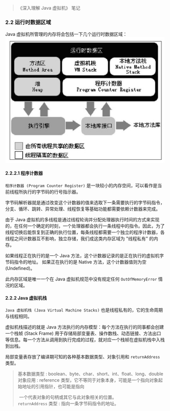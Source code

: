 >   《深入理解 Java 虚拟机》 笔记

### 2.2 运行时数据区域

Java 虚拟机所管理的内存将会包括一下几个运行时数据区域：
![](images/2-1.png)

#### 2.2.2.1 程序计数器

`程序计数器 (Program Counter Register)` 是一块较小的内存空间，可以看作是当前线程所执行的字节码的行号指示器。

字节码解析器就是通过改变这个计数器的值来选取下一条需要执行的字节码指令，分支、循环、跳转、异常处理、线程恢复等基础功能都需要依赖计数器来完成。

由于 Java 虚拟机的多线程是通过线程轮询并分配处理器执行时间的方式来实现的，在任何一个确定的时刻，一个处理器都会执行一条线程中的指令。因此，为了线程切换后能恢复到正确的执行位置，每条线程都需要一个独立的程序计数器，各线程之间计数器互不影响，独立存储，我们成这类内存区域为 "线程私有" 的内存。

如果线程正在执行的是一个 Java 方法，这个计数器记录的是正在执行的虚拟机字节码指令的地址。
如果正在执行的是 Native 方法，这个计数器值则为空 (Undefined)。

此内存区域是唯一一个在 Java 虚拟机规范中没有规定任何 `OutOfMemoryError` 情况的区域。

#### 2.2.2 Java 虚拟机栈

`Java 虚拟机栈 (Java Virtual Machine Stacks)` 也是线程私有的，它的生命周期与线程相同。

虚拟机栈描述的就是 Java 方法执行的内存模型：每个方法在执行的同事都会创建一个栈帧 (Stack Frame) 用于存储局部变量表、操作数栈、动态链接、方法出口等信息。每一个方法从调用到执行完成的过程，就对应一个栈帧在虚拟机栈中入栈到出栈。

局部变量表存放了编译期可知的各种基本数据类型、对象引用和 `returnAddress` 类型。

>   基本数据类型 : boolean、byte、char、short、int、float、long、double  
>   对象应用 : reference 类型，它不等同于对象本身，可能是一个指向对象起始地址的引用指针，也可能是指向
>
>   ​                  一个代表对象的句柄或其它与此对象相关的位置。                   	    
>   `returnAddress` 类型 : 指向一条字节码指令的地址。

